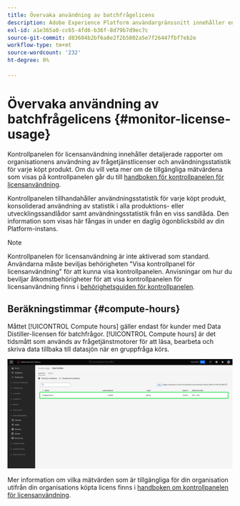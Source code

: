 ```yaml
---
title: Övervaka användning av batchfrågelicens
description: Adobe Experience Platform användargränssnitt innehåller en kontrollpanel där du kan visa viktig information om hur din organisation använder din Data Distiller-licens.
exl-id: a1e365a0-cc65-4fd6-b36f-8d79b7d9ec7c
source-git-commit: d83604b2bf6a8e2f2b5802a5e7f26447fbf7eb2e
workflow-type: tm+mt
source-wordcount: '232'
ht-degree: 0%

---
```


# Övervaka användning av batchfrågelicens {#monitor-license-usage}

Kontrollpanelen för licensanvändning innehåller detaljerade rapporter om organisationens användning av frågetjänstlicenser och användningsstatistik för varje köpt produkt. Om du vill veta mer om de tillgängliga mätvärdena som visas på kontrollpanelen går du till [handboken för kontrollpanelen för licensanvändning](../../dashboards/guides/license-usage.md#available-metrics).

Kontrollpanelen tillhandahåller användningsstatistik för varje köpt produkt, konsoliderad användning av statistik i alla produktions- eller utvecklingssandlådor samt användningsstatistik från en viss sandlåda. Den information som visas här fångas in under en daglig ögonblicksbild av din Platform-instans.

>[!NOTE]
>
>Kontrollpanelen för licensanvändning är inte aktiverad som standard. Användarna måste beviljas behörigheten &quot;Visa kontrollpanel för licensanvändning&quot; för att kunna visa kontrollpanelen. Anvisningar om hur du beviljar åtkomstbehörigheter för att visa kontrollpanelen för licensanvändning finns i [behörighetsguiden för kontrollpanelen](../../dashboards/permissions.md).

## Beräkningstimmar {#compute-hours}

Måttet [!UICONTROL Compute hours] gäller endast för kunder med Data Distiller-licensen för batchfrågor. [!UICONTROL Compute hours] är det tidsmått som används av frågetjänstmotorer för att läsa, bearbeta och skriva data tillbaka till datasjön när en gruppfråga körs.

![Kontrollpanelen för licensanvändning med måttet för antal beräknade timmar markerat.](../images/data-distiller/compute-hours.png)

Mer information om vilka mätvärden som är tillgängliga för din organisation utifrån din organisations köpta licens finns i [handboken om kontrollpanelen för licensanvändning](../../dashboards/guides/license-usage.md).
